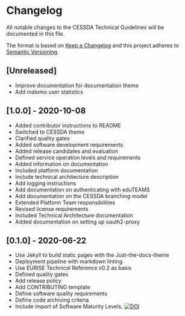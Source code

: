# Changelog

All notable changes to the CESSDA Technical Guidelines will be documented in this file.

The format is based on [Keep a Changelog](http://keepachangelog.com/en/1.0.0/)
and this project adheres to [Semantic Versioning](http://semver.org/spec/v2.0.0.html).

## [Unreleased]

* Improve documentation for documentation theme
* Add matomo user statistics

## [1.0.0] - 2020-10-08

* Added contributor instructions to README
* Switched to CESSDA theme
* Clarified quality gates
* Added software development requirements
* Added release candidates and evaluation
* Defined service operation levels and requirements
* Added information on documentation
* Included platform documentation
* Include technical architecture description
* Add logging instructions
* Add documentation on authenticating with eduTEAMS
* Add documentation on the CESSDA branching model
* Extended Platform Team responsibilities
* Revised license requirements
* Included Technical Architecture documentation
* Added documentation on setting up oauth2-proxy

## [0.1.0] - 2020-06-22

* Use Jekyll to build static pages with the Just-the-docs-theme
* Deployment pipeline with markdown linting
* Use EURISE Technical Reference v0.2 as basis
* Defined quality gates
* Add release policy
* Add CONTRIBUTING template
* Define software quality requirements
* Define code archiving criteria
* Include import of Software Maturity Levels, [![DOI](https://zenodo.org/badge/DOI/10.5281/zenodo.2614050.svg)](https://doi.org/10.5281/zenodo.2614050)

